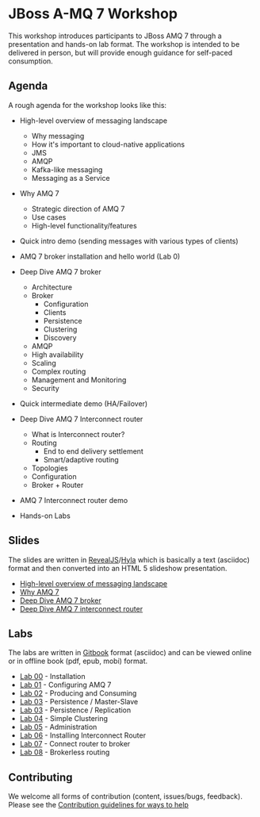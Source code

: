 # JBoss A-MQ 7 Workshop


This workshop introduces participants to JBoss AMQ 7 through a presentation and hands-on lab format. The workshop is intended to be delivered in person, but will provide enough guidance for self-paced consumption.

## Agenda

A rough agenda for the workshop looks like this:

* High-level overview of messaging landscape
    * Why messaging
    * How it's important to cloud-native applications
    * JMS
    * AMQP
    * Kafka-like messaging
    * Messaging as a Service

* Why AMQ 7
    * Strategic direction of AMQ 7
    * Use cases
    * High-level functionality/features

* Quick intro demo (sending messages with various types of clients)

* AMQ 7 broker installation and hello world (Lab 0)

* Deep Dive AMQ 7 broker
    * Architecture
    * Broker
        * Configuration
        * Clients
        * Persistence
        * Clustering
        * Discovery
    * AMQP
    * High availability
    * Scaling
    * Complex routing
    * Management and Monitoring
    * Security

* Quick intermediate demo (HA/Failover)

* Deep Dive AMQ 7 Interconnect router
    * What is Interconnect router?
    * Routing
        * End to end delivery settlement
        * Smart/adaptive routing
    * Topologies
    * Configuration
    * Broker + Router

* AMQ 7 Interconnect router demo

* Hands-on Labs

## Slides

The slides are written in [RevealJS](http://lab.hakim.se/reveal-js/#/)/[Hyla](https://github.com/cmoulliard/hyla) which is basically a text (asciidoc) format and then converted into an HTML 5 slideshow presentation. 

* [High-level overview of messaging landscape](slides/landscape.md)
* [Why AMQ 7](slides/why-amq7.md)
* [Deep Dive AMQ 7 broker](slides/deep-dive-broker.md)
* [Deep Dive AMQ 7 interconnect router](slides/deep-dive-qdr.md)

## Labs

The labs are written in [Gitbook](https://www.gitbook.com) format (asciidoc) and can be viewed online or in offline book (pdf, epub, mobi) format. 

* [Lab 00](labs/00.md) - Installation 
* [Lab 01](labs/01.md) - Configuring AMQ 7
* [Lab 02](labs/02.md) - Producing and Consuming 
* [Lab 03](labs/03.md) - Persistence / Master-Slave
* [Lab 03](labs/03.md) - Persistence / Replication
* [Lab 04](labs/04.md) - Simple Clustering
* [Lab 05](labs/05.md) - Administration
* [Lab 06](labs/06.md) - Installing Interconnect Router
* [Lab 07](labs/07.md) - Connect router to broker
* [Lab 08](labs/08.md) - Brokerless routing

## Contributing

We welcome all forms of contribution (content, issues/bugs, feedback). Please see the [Contribution guidelines for ways to help](./CONTRIBUTING.md)
